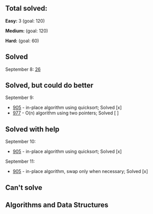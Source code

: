 ## Total solved:
**Easy:** 3 (goal: 120)

**Medium:** (goal: 120)

**Hard:** (goal: 60)

## Solved
September 8: [26](https://leetcode.com/problems/remove-duplicates-from-sorted-array)

## Solved, but could do better
September 9:
- [905](https://leetcode.com/problems/sort-array-by-parity/solution/) - in-place algorithm using quicksort; Solved [x]
- [977](https://leetcode.com/problems/squares-of-a-sorted-array/) - O(n) algorithm using two pointers; Solved [ ]

## Solved with help
September 10:
- [905](https://leetcode.com/problems/sort-array-by-parity/solution/) - in-place algorithm using quicksort; Solved [x]

September 11:
- [905](https://leetcode.com/problems/sort-array-by-parity/solution/) - in-place algorithm, swap only when necessary; Solved [x]
## Can't solve

## Algorithms and Data Structures

